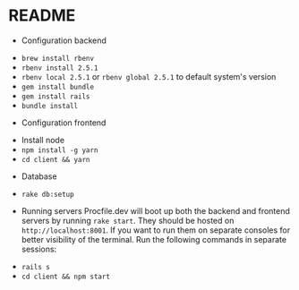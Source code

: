 # README

* Configuration backend
- `brew install rbenv`
- `rbenv install 2.5.1`
- `rbenv local 2.5.1` or `rbenv global 2.5.1` to default system's version
- `gem install bundle`
- `gem install rails`
- `bundle install`

* Configuration frontend
- Install node
- `npm install -g yarn`
- `cd client && yarn`

* Database
- `rake db:setup`

* Running servers
Procfile.dev will boot up both the backend and frontend servers by running `rake start`.
They should be hosted on `http://localhost:8001`.
If you want to run them on separate consoles for better visibility of the terminal.
Run the following commands in separate sessions:
- `rails s`
- `cd client && npm start`
